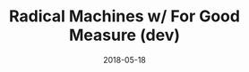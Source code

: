 ---
date_str: '2018'
date: "2018-05-18"
group_id: 4
layout: post
render: true
title: Radical Machines w/ For Good Measure (dev)
isSelectedWork: 0
---